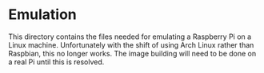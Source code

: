 # Emulation

This directory contains the files needed for emulating a Raspberry Pi
on a Linux machine. Unfortunately with the shift of using Arch Linux
rather than Raspbian, this no longer works. The image building will
need to be done on a real Pi until this is resolved.
